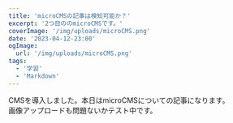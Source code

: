 ```yaml
---
title: 'microCMSの記事は検知可能か？'
excerpt: '2つ目ののmicroCMSです。'
coverImage: '/img/uploads/microCMS.png'
date: '2023-04-12-23:00'
ogImage:
  url: '/img/uploads/microCMS.png'
tags:
  - '学習'
  - 'Markdown'
---
```


 CMSを導入しました。本日はmicroCMSについての記事になります。<br>画像アップロードも問題ないかテスト中です。 
